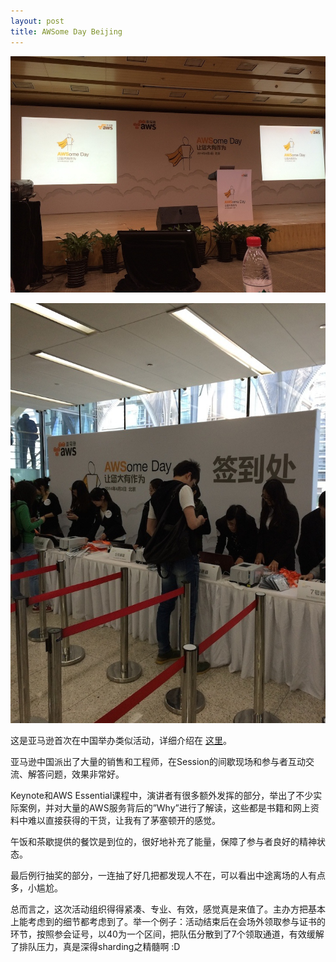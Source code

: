 ```yaml
---
layout: post
title: AWSome Day Beijing
---
```


![Checking in][1]

![Conference hall][2]

这是亚马逊首次在中国举办类似活动，详细介绍在 [这里][3]。

亚马逊中国派出了大量的销售和工程师，在Session的间歇现场和参与者互动交流、解答问题，效果非常好。

Keynote和AWS Essential课程中，演讲者有很多额外发挥的部分，举出了不少实际案例，并对大量的AWS服务背后的”Why”进行了解读，这些都是书籍和网上资料中难以直接获得的干货，让我有了茅塞顿开的感觉。

午饭和茶歇提供的餐饮是到位的，很好地补充了能量，保障了参与者良好的精神状态。

最后例行抽奖的部分，一连抽了好几把都发现人不在，可以看出中途离场的人有点多，小尴尬。

总而言之，这次活动组织得得紧凑、专业、有效，感觉真是来值了。主办方把基本上能考虑到的细节都考虑到了。举一个例子：活动结束后在会场外领取参与证书的环节，按照参会证号，以40为一个区间，把队伍分散到了7个领取通道，有效缓解了排队压力，真是深得sharding之精髓啊 :D

[1]: /img/2014/awsome-day_conference-hall.jpg
[2]: /img/2014/awsome-day_checking-in.jpg
[3]: https://yoopay.cn/event/63297147
